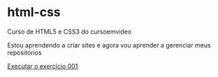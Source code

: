 # html-css
 Curso de HTML5 e CSS3 do cursoemvideo

Estou aprendendo a criar sites e agora vou aprender a gerenciar meus repositórios

<a href="https://elias-barreto.github.io/html-css/exercicios/ex001/index.html">Executar o exercício 001</a>